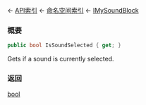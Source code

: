 ← [API索引](Api-Index) ← [命名空间索引](Namespace-Index) ← [IMySoundBlock](SpaceEngineers.Game.ModAPI.Ingame.IMySoundBlock)

### 概要

```csharp
public bool IsSoundSelected { get; }
```

Gets if a sound is currently selected.

### 返回

[bool](https://docs.microsoft.com/en-us/dotnet/api/System.Boolean?view=netframework-4.6)


